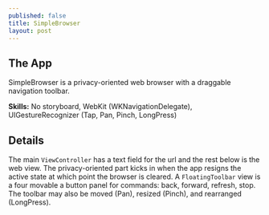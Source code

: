 ```yaml
---
published: false
title: SimpleBrowser
layout: post
---
```

## The App
SimpleBrowser is a privacy-oriented web browser with a draggable navigation toolbar.

**Skills:** No storyboard, WebKit (WKNavigationDelegate), UIGestureRecognizer (Tap, Pan, Pinch, LongPress)

## Details
The main `ViewController` has a text field for the url and the rest below is the web view. The privacy-oriented part kicks in when the app resigns the active state at which point the browser is cleared. A `FloatingToolbar` view is a four movable a button panel for commands: back, forward, refresh, stop. The toolbar may also be moved (Pan), resized (Pinch), and rearranged (LongPress).